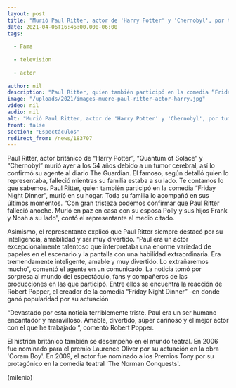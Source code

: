 ```yaml
---
layout: post
title: "Murió Paul Ritter, actor de 'Harry Potter' y 'Chernobyl', por tumor cerebral"
date: 2021-04-06T16:46:00.000-06:00
tags:
  
  - Fama
  
  - television
  
  - actor
  
author: nil
description: "Paul Ritter, quien también participó en la comedia “Friday Night Dinner”, murió en su hogar. Toda su familia lo acompañó en sus últimos momentos. "
image: "/uploads/2021/images-muere-paul-ritter-actor-harry.jpg"
video: nil
audio: nil
alt: "Murió Paul Ritter, actor de 'Harry Potter' y 'Chernobyl', por tumor cerebral"
front: false
section: "Espectáculos"
redirect_from: /news/183707
---
```


Paul Ritter, actor británico de “Harry Potter”, “Quantum of Solace” y “Chernobyl” murió ayer a los 54 años debido a un tumor cerebral, así lo confirmó su agente al diario The Guardian. El famoso, según detalló quien lo representaba, falleció mientras su familia estaba a su lado. Te contamos lo que sabemos. Paul Ritter, quien también participó en la comedia “Friday Night Dinner”, murió en su hogar. Toda su familia lo acompañó en sus últimos momentos. “Con gran tristeza podemos confirmar que Paul Ritter falleció anoche. Murió en paz en casa con su esposa Polly y sus hijos Frank y Noah a su lado”, contó el representante al medio citado. 

Asimismo, el representante explicó que Paul Ritter siempre destacó por su inteligencia, amabilidad y ser muy divertido. “Paul era un actor excepcionalmente talentoso que interpretaba una enorme variedad de papeles en el escenario y la pantalla con una habilidad extraordinaria. Era tremendamente inteligente, amable y muy divertido. Lo extrañaremos mucho”, comentó el agente en un comunicado. La noticia tomó por sorpresa al mundo del espectáculo, fans y compañeros de las producciones en las que participó. Entre ellos se encuentra la reacción de Robert Popper, el creador de la comedia “Friday Night Dinner” –en donde ganó popularidad por su actuación 

“Devastado por esta noticia terriblemente triste. Paul era un ser humano encantador y maravilloso. Amable, divertido, súper cariñoso y el mejor actor con el que he trabajado “, comentó Robert Popper. 

El histrión británico también se desempeñó en el mundo teatral. En 2006 fue nominado para el premio Laurence Oliver por su actuación en la obra 'Coram Boy'. En 2009, el actor fue nominado a los Premios Tony por su protagónico en la comedia teatral 'The Norman Conquests'. 

(milenio)